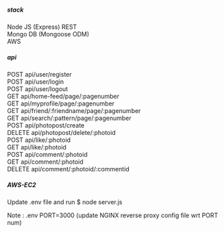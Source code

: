 <h5>stack</h5>
Node JS (Express) REST <br/>
Mongo DB (Mongoose ODM) <br/>
AWS <br/>

<h5>api</h5>
POST    api/user/register  <br/>
POST    api/user/login  <br/>
POST    api/user/logout  <br/>
GET     api/home-feed/page/:pagenumber <br/>
GET     api/myprofile/page/:pagenumber <br/>
GET     api/friend/:friendname/page/:pagenumber <br/>
GET     api/search/:pattern/page/:pagenumber <br/>
POST    api/photopost/create <br/>
DELETE  api/photopost/delete/:photoid  <br/>
POST    api/like/:photoid  <br/>
GET     api/like/:photoid  <br/>
POST    api/comment/:photoid  <br/>
GET     api/comment/:photoid  <br/>
DELETE  api/comment/:photoid/:commentid  <br/>


<h5>AWS-EC2</h5>
Update .env file and run
$ node server.js

Note : .env PORT=3000  (update NGINX reverse proxy config file wrt PORT num) <br/>

